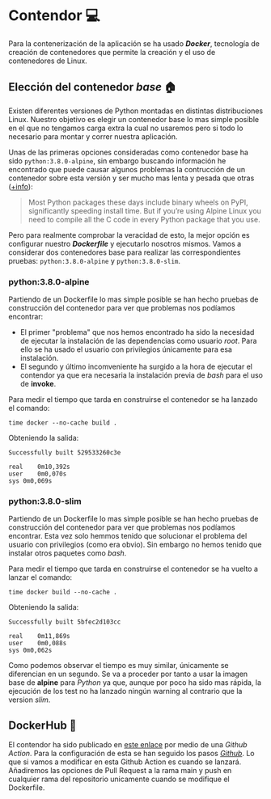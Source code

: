 # Contendor :computer:

Para la contenerización de la aplicación se ha usado _**Docker**_, tecnología de creación de contenedores que permite la creación y el uso de contenedores de Linux. 

## Elección del contenedor _base_ :house:

Existen diferentes versiones de Python montadas en distintas distribuciones Linux. Nuestro objetivo es elegir un contenedor base lo mas simple posible en el que no tengamos carga extra la cual no usaremos pero si todo lo necesario para montar y correr nuestra aplicación.

Unas de las primeras opciones consideradas como contenedor base ha sido `python:3.8.0-alpine`, sin embargo buscando información he encontrado que puede causar algunos problemas la contrucción de un contenedor sobre esta versión y ser mucho mas lenta y pesada que otras ([+info](https://pythonspeed.com/articles/alpine-docker-python/)):

> Most Python packages these days include binary wheels on PyPI, significantly speeding install time. But if you’re using Alpine Linux you need to compile all the C code in every Python package that you use.

Pero para realmente comprobar la veracidad de esto, la mejor opción es configurar nuestro _**Dockerfile**_ y ejecutarlo nosotros mismos. Vamos a considerar dos contenedores base para realizar las correspondientes pruebas: `python:3.8.0-alpine` y `python:3.8.0-slim`.

### python:3.8.0-alpine

Partiendo de un Dockerfile lo mas simple posible se han hecho pruebas de construcción del contenedor para ver que problemas nos podíamos encontrar:
- El primer "problema" que nos hemos encontrado ha sido la necesidad de ejecutar la instalación de las dependencias como usuario _root_. Para ello se ha usado el usuario con privilegios únicamente para esa instalación.
- El segundo y último incomveniente ha surgido a la hora de ejecutar el contendor ya que era necesaria la instalación previa de _bash_ para el uso de **invoke**.

Para medir el tiempo que tarda en construirse el contenedor se ha lanzado el comando:

```shell
time docker --no-cache build .
```

Obteniendo la salida:

```shell
Successfully built 529533260c3e

real	0m10,392s
user	0m0,070s
sys	0m0,069s
```

### python:3.8.0-slim

Partiendo de un Dockerfile lo mas simple posible se han hecho pruebas de construcción del contenedor para ver que problemas nos podíamos encontrar. Esta vez solo hemmos tenido que solucionar el problema del usuario con privilegios (como era obvio). Sin embargo no hemos tenido que instalar otros paquetes como _bash_.

Para medir el tiempo que tarda en construirse el contenedor se ha vuelto a lanzar el comando:

```shell
time docker build --no-cache .
```

Obteniendo la salida:

```shell
Successfully built 5bfec2d103cc

real	0m11,869s
user	0m0,088s
sys	0m0,062s
```


Como podemos observar el tiempo es muy similar, únicamente se diferencian en un segundo.
Se va a proceder por tanto a usar la imagen base de **alpine** para _Python_ ya que, aunque por poco ha sido mas rápida, la ejecución de los test no ha lanzado ningún warning al contrario que la version _slim_.

## DockerHub :whale:

El contendor ha sido publicado en [este enlace](https://hub.docker.com/repository/docker/antobio17/iv/) por medio de una _Github Action_. Para la configuración de esta se han seguido los pasos [_Github_](https://docs.github.com/es/actions/publishing-packages/publishing-docker-images). Lo que si vamos a modificar en esta Github Action es cuando se lanzará. Añadiremos las opciones de Pull Request a la rama main y push en cualquier rama del repositorio unicamente cuando se modifique el Dockerfile.
